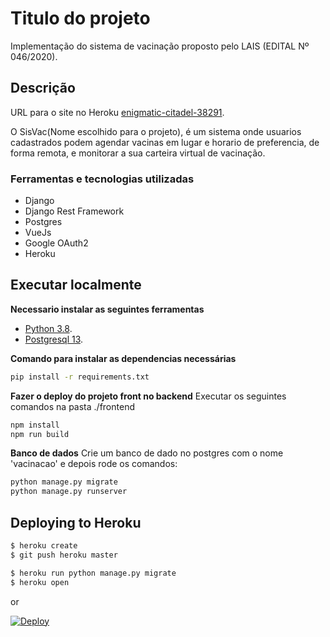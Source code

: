 # Titulo do projeto

Implementação do sistema de vacinação proposto pelo LAIS (EDITAL Nº 046/2020).

## Descrição

URL para o site no Heroku [enigmatic-citadel-38291](https://enigmatic-citadel-38291.herokuapp.com/#/).

O SisVac(Nome escolhido para o projeto), é um sistema onde usuarios cadastrados podem agendar vacinas em lugar e horario de preferencia, de forma remota, e monitorar a sua carteira virtual de vacinação.

### Ferramentas e tecnologias utilizadas

* Django
* Django Rest Framework
* Postgres
* VueJs
* Google OAuth2
* Heroku

## Executar localmente

**Necessario instalar as seguintes ferramentas**
* [Python 3.8](http://install.python-guide.org).
* [Postgresql 13](https://www.postgresql.org/download/).

**Comando para instalar as dependencias necessárias**
```sh 
pip install -r requirements.txt
```
**Fazer o deploy do projeto front no backend**
Executar os seguintes comandos na pasta ./frontend
```sh 
npm install
npm run build
```
**Banco de dados**
Crie um banco de dado no postgres com o nome 'vacinacao' e depois rode os comandos:
```sh 
python manage.py migrate
python manage.py runserver
```

## Deploying to Heroku

```sh
$ heroku create
$ git push heroku master

$ heroku run python manage.py migrate
$ heroku open
```
or

[![Deploy](https://www.herokucdn.com/deploy/button.svg)](https://heroku.com/deploy)



